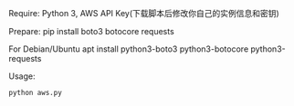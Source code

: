 Require:
Python 3, AWS API Key(下载脚本后修改你自己的实例信息和密钥)

Prepare:
pip install boto3 botocore requests

For Debian/Ubuntu
apt install python3-boto3 python3-botocore python3-requests

Usage:
```
python aws.py
```
